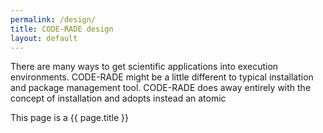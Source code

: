 ```yaml
---
permalink: /design/
title: CODE-RADE design
layout: default
---
```


There are many ways to get scientific applications into execution environments. CODE-RADE might be a little different to typical installation and package management tool.
CODE-RADE does away entirely with the concept of installation and adopts instead an atomic

This page is a {{ page.title }}